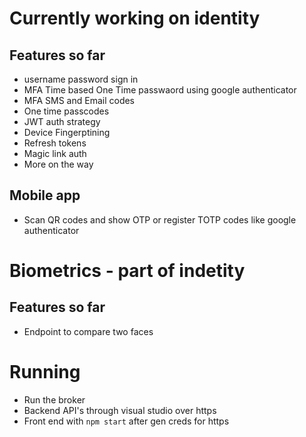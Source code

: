 # Currently working on identity 

## Features so far
- username password sign in 
- MFA Time based One Time passwaord using google authenticator 
- MFA SMS and Email codes
- One time passcodes
- JWT auth strategy
- Device Fingerptining
- Refresh tokens
- Magic link auth
- More on the way

## Mobile app
- Scan QR codes and show OTP or register TOTP codes like google authenticator

# Biometrics - part of indetity
## Features so far

- Endpoint to compare two faces




# Running

- Run the broker
- Backend API's through visual studio over https
- Front end with `npm start` after gen creds for https